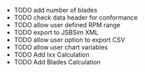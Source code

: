 * TODO add number of blades
* TODO check data header for conformance
* TODO allow user defined RPM range
* TODO export to JSBSim XML
* TODO allow user option to export CSV
* TODO allow user chart variables
* TODO Add Ixx Calculation
* TODO Add Blades Calculation